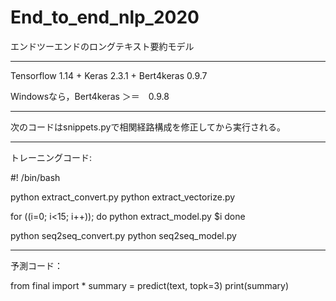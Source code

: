 # End_to_end_nlp_2020
エンドツーエンドのロングテキスト要約モデル

-------------------------------------

Tensorflow 1.14 + Keras 2.3.1 + Bert4keras 0.9.7

Windowsなら，Bert4keras ＞＝　0.9.8

-------------------------------------

次のコードはsnippets.pyで相関経路構成を修正してから実行される。

-------------------------------------

トレーニングコード:

#! /bin/bash

python extract_convert.py
python extract_vectorize.py

for ((i=0; i<15; i++));
    do
        python extract_model.py $i
    done

python seq2seq_convert.py
python seq2seq_model.py

-------------------------------------

予測コード：

from final import *
summary = predict(text, topk=3)
print(summary)

